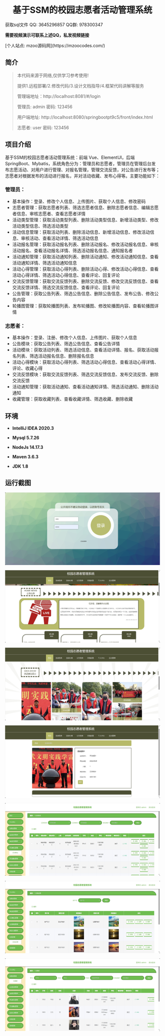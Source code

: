 <p><h1 align="center">基于SSM的校园志愿者活动管理系统</h1></p>

<p> 获取sql文件 QQ: 3645296857 QQ群: 978300347 </p>
<b> 需要视频演示可联系上述QQ，私发视频链接 </b>

<p> [个人站点: mzoo源码网](https://mzoocodes.com/)</p>

## 简介

> 本代码来源于网络,仅供学习参考使用!
>
> 提供1.远程部署/2.修改代码/3.设计文档指导/4.框架代码讲解等服务
> 
> 管理端地址：http://localhost:8081/#/login
> 
> 管理员: admin 密码: 123456
>
> 用户端地址: http://localhost:8080/springbootpt9c5/front/index.html
>
> 志愿者: user 密码: 123456
>

## 项目介绍

基于SSM的校园志愿者活动管理系统：前端 Vue、ElementUI，后端 SpringBoot、Mybatis，系统角色分为：管理员和志愿者，管理员在管理后台发布志愿活动、对用户进行管理、对报名管理，管理交流反馈，对公告进行发布等；志愿者对根据发布的活动进行报名，并对活动收藏、发布心得等。主要功能如下：

### 管理员：

- 基本操作：登录、修改个人信息、上传图片、获取个人信息、修改密码
- 志愿者管理：获取志愿者列表、筛选志愿者信息、删除志愿者信息、编辑志愿者信息、审核志愿者、查看志愿者详情
- 活动类型管理：获取活动类型列表、删除活动类型信息、新增活动类型、修改活动类型信息、筛选活动类型
- 活动信息管理：获取活动列表、删除活动信息、新增活动信息、修改活动信息、审核活动、查看活动详情、筛选活动信息
- 活动报名管理：获取活动报名列表、删除活动报名、修改活动报名信息、审核活动报名、查看活动报名详情、筛选活动报名信息、通知报名者
- 活动通知管理：获取活动通知列表、删除活动通知、修改活动通知信息、查看活动通知详情、筛选活动通知信息
- 活动心得管理：获取活动心得列表、删除活动心得、修改活动心得信息、查看活动心得详情、筛选活动心得信息、查看评论、回复评论
- 交流反馈管理：获取交流反馈列表、删除交流反馈、修改交流反馈信息、查看交流反馈详情、筛选交流反馈信息、查看评论、回复评论
- 公告管理：获取公告列表、筛选公告信息、删除公告信息、发布公告、修改公告内容
- 轮播图管理：获取轮播图列表、发布轮播图、修改轮播图内容、查看轮播图详情

### 志愿者：

- 基本操作：登录、注册、修改个人信息、上传图片、获取个人信息
- 公告模块：获取公告列表、筛选公告信息、查看公告详情
- 活动模块：获取活动列表、筛选活动信息、查看活动详情、报名、获取活动报名列表、筛选活动报名信息、删除报名信息
- 活动心得模块：获取活动心得列表、筛选活动心得信息、查看活动心得详情、评论、收藏心得
- 交流反馈模块：获取交流反馈列表、筛选交流反馈信息、发布交流反馈、删除交流反馈
- 活动通知管理：获取活动通知、查看活动通知详情、筛选活动通知、删除活动通知
- 收藏管理：获取收藏列表、查看收藏详情、筛选收藏、删除收藏

## 环境

- <b>IntelliJ IDEA 2020.3</b>

- <b>Mysql 5.7.26</b>

- <b>NodeJs 14.17.3</b>

- <b>Maven 3.6.3</b>

- <b>JDK 1.8</b>


## 运行截图

![](screenshot/1.png)

![](screenshot/2.png)

![](screenshot/3.png)

![](screenshot/4.png)

![](screenshot/5.png)

![](screenshot/6.png)

![](screenshot/7.png)
